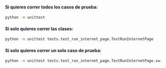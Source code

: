 #### Si quieres correr todos los casos de prueba: 
```sh
python -m unittest 
```


#### Si solo quieres correr las clases: 
```sh
python -m unittest tests.test_run_internet_page.TestRunInternetPage
```

#### Si solo quieres correr un solo caso de prueba: 
```sh
python -m unittest tests.test_run_internet_page.TestRunInternetPage.switch_window_print_text
```
